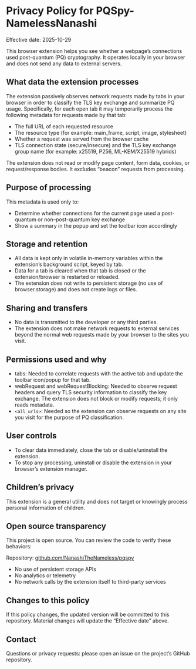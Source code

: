 # Privacy Policy for PQSpy-NamelessNanashi

Effective date: 2025-10-29

This browser extension helps you see whether a webpage’s connections used post-quantum (PQ) cryptography. It operates locally in your browser and does not send any data to external servers.

## What data the extension processes

The extension passively observes network requests made by tabs in your browser in order to classify the TLS key exchange and summarize PQ usage. Specifically, for each open tab it may temporarily process the following metadata for requests made by that tab:

- The full URL of each requested resource
- The resource type (for example: main_frame, script, image, stylesheet)
- Whether a request was served from the browser cache
- TLS connection state (secure/insecure) and the TLS key exchange group name (for example: x25519, P256, ML-KEM/X25519 hybrids)

The extension does not read or modify page content, form data, cookies, or request/response bodies. It excludes “beacon” requests from processing.

## Purpose of processing

This metadata is used only to:

- Determine whether connections for the current page used a post-quantum or non–post-quantum key exchange
- Show a summary in the popup and set the toolbar icon accordingly

## Storage and retention

- All data is kept only in volatile in-memory variables within the extension’s background script, keyed by tab.
- Data for a tab is cleared when that tab is closed or the extension/browser is restarted or reloaded.
- The extension does not write to persistent storage (no use of browser.storage) and does not create logs or files.

## Sharing and transfers

- No data is transmitted to the developer or any third parties.
- The extension does not make network requests to external services beyond the normal web requests made by your browser to the sites you visit.

## Permissions used and why

- tabs: Needed to correlate requests with the active tab and update the toolbar icon/popup for that tab.
- webRequest and webRequestBlocking: Needed to observe request headers and query TLS security information to classify the key exchange. The extension does not block or modify requests; it only reads metadata.
- `<all_urls>`: Needed so the extension can observe requests on any site you visit for the purpose of PQ classification.

## User controls

- To clear data immediately, close the tab or disable/uninstall the extension.
- To stop any processing, uninstall or disable the extension in your browser’s extension manager.

## Children’s privacy

This extension is a general utility and does not target or knowingly process personal information of children.

## Open source transparency

This project is open source. You can review the code to verify these behaviors:

Repository: [github.com/NanashiTheNameless/pqspy](https://github.com/NanashiTheNameless/pqspy)

- No use of persistent storage APIs
- No analytics or telemetry
- No network calls by the extension itself to third-party services

## Changes to this policy

If this policy changes, the updated version will be committed to this repository. Material changes will update the “Effective date” above.

## Contact

Questions or privacy requests: please open an issue on the project’s GitHub repository.
